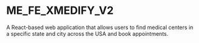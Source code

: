 # ME_FE_XMEDIFY_V2
A React-based web application that allows users to find medical centers in a specific state and city across the USA and book appointments.
